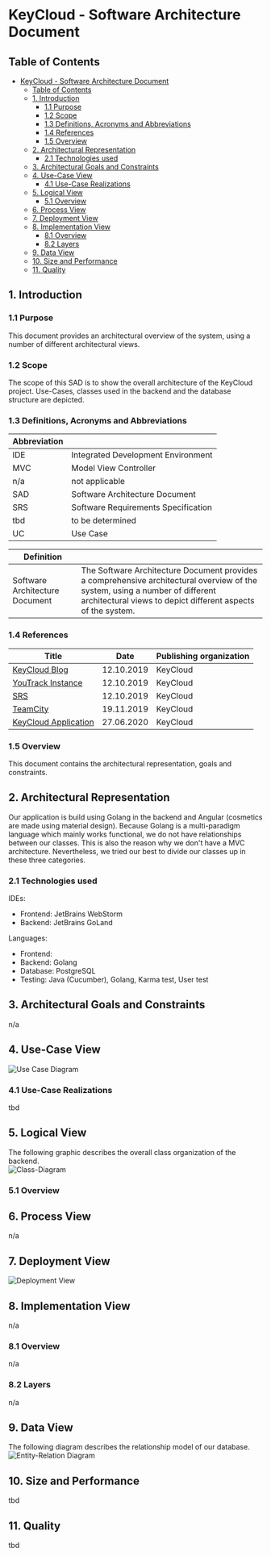 # KeyCloud  - Software Architecture Document

## Table of Contents
- [KeyCloud  - Software Architecture Document](#keycloud---software-architecture-document)
  - [Table of Contents](#table-of-contents)
  - [1. Introduction](#1-introduction)
    - [1.1 Purpose](#11-purpose)
    - [1.2 Scope](#12-scope)
    - [1.3 Definitions, Acronyms and Abbreviations](#13-definitions-acronyms-and-abbreviations)
    - [1.4 References](#14-references)
    - [1.5 Overview](#15-overview)
  - [2. Architectural Representation](#2-architectural-representation)
    - [2.1 Technologies used](#21-technologies-used)
  - [3. Architectural Goals and Constraints](#3-architectural-goals-and-constraints)
  - [4. Use-Case View](#4-use-case-view)
    - [4.1 Use-Case Realizations](#41-use-case-realizations)
  - [5. Logical View](#5-logical-view)
    - [5.1 Overview](#51-overview)
  - [6. Process View](#6-process-view)
  - [7. Deployment View](#7-deployment-view)
  - [8. Implementation View](#8-implementation-view)
    - [8.1 Overview](#81-overview)
    - [8.2 Layers](#82-layers)
  - [9. Data View](#9-data-view)
  - [10. Size and Performance](#10-size-and-performance)
  - [11. Quality](#11-quality)

## 1. Introduction
### 1.1 Purpose
This document provides an architectural overview of the system, using a number of different architectural views.
### 1.2 Scope
The scope of this SAD is to show the overall architecture of the KeyCloud project. Use-Cases, classes used in the backend and the database structure are depicted.
### 1.3 Definitions, Acronyms and Abbreviations
Abbreviation | |
--- | --- 
IDE | Integrated Development Environment
MVC | Model View Controller
n/a | not applicable  
SAD | Software Architecture Document
SRS | Software Requirements Specification
tbd | to be determined
UC | Use Case

Definition | |  
--- | ---  
Software Architecture Document | The Software Architecture Document provides a comprehensive architectural overview of the system, using a number of different architectural views to depict different aspects of the system.
### 1.4 References
Title | Date | Publishing organization |  
--- | :---:  | ---
[KeyCloud Blog](https://keycloud.zeekay.dev/) | 12.10.2019 | KeyCloud  
[YouTrack Instance](https://youtrack.zeekay.dev/) | 12.10.2019 | KeyCloud  
[SRS](../doc/SRS.md) | 12.10.2019 | KeyCloud  
[TeamCity](https://teamcity.zeekay.dev/) | 19.11.2019 | KeyCloud
[KeyCloud Application](https://keycloud-dev.zeekay.dev/dashboard/) | 27.06.2020 | KeyCloud
### 1.5 Overview
This document contains the architectural representation, goals and constraints.

## 2. Architectural Representation
Our application is build using Golang in the backend and Angular (cosmetics are made using material design). 
Because Golang is a multi-paradigm language which mainly works functional, we do not have relationships between our classes. 
This is also the reason why we don't have a MVC architecture. Nevertheless, we tried our best to divide our classes up in these three categories.
### 2.1 Technologies used
IDEs:
- Frontend: JetBrains WebStorm
- Backend: JetBrains GoLand

Languages:
- Frontend: 
- Backend: Golang
- Database: PostgreSQL
- Testing: Java (Cucumber), Golang, Karma test, User test

## 3. Architectural Goals and Constraints
n/a

## 4. Use-Case View
![Use Case Diagram](img/UseCases.png)
### 4.1 Use-Case Realizations
tbd

## 5. Logical View
The following graphic describes the overall class organization of the backend.  
![Class-Diagram](./backend/ClassDiagram.PNG)
### 5.1 Overview

## 6. Process View
n/a

## 7. Deployment View  
![Deployment View](img/DeploymentView.png)

## 8. Implementation View
n/a
### 8.1 Overview
n/a
### 8.2 Layers
n/a

## 9. Data View
The following diagram describes the relationship model of our database.  
![Entity-Relation Diagram](backend/database/er-diagram.svg)

## 10. Size and Performance
tbd

## 11. Quality
tbd